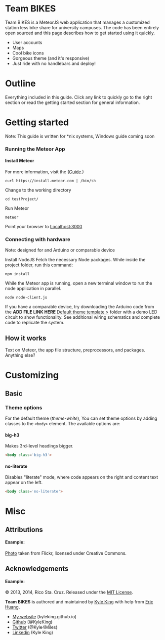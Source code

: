 Team BIKES
=======

Team BIKES is a MeteorJS web application that manages a customized station less bike share for university campuses. The code has been entirely open sourced and this page describes how to get started using it quickly.

 * User accounts
 * Maps
 * Cool bike icons
 * Gorgeous theme (and it's responsive)
 * Just ride with no handlebars and deploy!

Outline
=======

Everything included in this guide. Click any link to quickly go to the right section or read the getting started section for general information.


Getting started
===============
Note: This guide is written for *nix systems, Windows guide coming soon

### Running the Meteor App

#### Install Meteor
For more information, visit the ([Guide ](http://docs.meteor.com))
```
curl https://install.meteor.com | /bin/sh
```
Change to the working directory

```
cd testProject/
```
Run Meteor

```
meteor
```
Point your browser to [Localhost:3000](http://localhost:3000)

### Connecting with hardware
Note: designed for and Arduino or comparable device

Install NodeJS
Fetch the necessary Node packages. While inside the project folder, run this command:
```
npm install
```
While the Meteor app is running, open a new terminal window to run the node application in parallel.
```
node node-client.js
```
If you have a comparable device, try downloading the Arduino code from the __ADD FILE LINK HERE__ [Default theme template >][template] folder with a demo LED circuit to show functionality. See additional wiring schematics and complete code to replicate the system.

How it works
------------

Text on Meteor, the app file structure, preprocessors, and packages. Anything else?

Customizing
===========

Basic
-----

### Theme options

For the default theme (*theme-white*), You can set theme options by adding
classes to the `<body>` element. The available options are:

#### big-h3
Makes 3rd-level headings bigger.

``` html
<body class='big-h3'>
```

#### no-literate
Disables "literate" mode, where code appears on the right and content text
appear on the left.

``` html
<body class='no-literate'>
```

Misc
====

Attributions
------------

#### Example:
[Photo](http://www.flickr.com/photos/doug88888/2953428679/) taken from Flickr,
licensed under Creative Commons.

Acknowledgements
----------------

#### Example:
© 2013, 2014, Rico Sta. Cruz. Released under the [MIT
License](http://www.opensource.org/licenses/mit-license.php).

**Team BIKES** is authored and maintained by [Kyle King][KK] with help from [Eric Huang][c].

 * [My website](http://kyleking.github.io) (kyleking.github.io)
 * [Github](http://github.com/KyleKing) (@KyleKing)
 * [Twitter](http://twitter.com/Kyle4Miles) (@Kyle4Miles)
 * [Linkedin](https://www.linkedin.com/pub/kyle-king/57/4/8b7) (Kyle King)

<!-- Links stored as variables -->

[KK]: http://ricostacruz.com
[c]:   http://github.com/kyleking/teambikes/contributors

[template]: https://github.com/rstacruz/flatdoc/raw/gh-pages/templates/template.html
